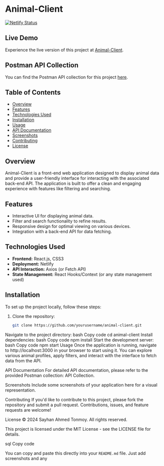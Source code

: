 # Animal-Client

[![Netlify Status](https://api.netlify.com/api/v1/badges/3a8117/deploy-status)](https://aquamarine-kheer-3a8117.netlify.app/)

## Live Demo
Experience the live version of this project at [Animal-Client](https://aquamarine-kheer-3a8117.netlify.app/).

## Postman API Collection
You can find the Postman API collection for this project [here](https://drive.google.com/file/d/1gJ6ybNEHPW1kSSv8xs0TNME6D4CXHS4S/view?usp=sharing).

## Table of Contents
- [Overview](#overview)
- [Features](#features)
- [Technologies Used](#technologies-used)
- [Installation](#installation)
- [Usage](#usage)
- [API Documentation](#api-documentation)
- [Screenshots](#screenshots)
- [Contributing](#contributing)
- [License](#license)
  
## Overview
Animal-Client is a front-end web application designed to display animal data and provide a user-friendly interface for interacting with the associated back-end API. The application is built to offer a clean and engaging experience with features like filtering and searching.

## Features
- Interactive UI for displaying animal data.
- Filter and search functionality to refine results.
- Responsive design for optimal viewing on various devices.
- Integration with a back-end API for data fetching.

## Technologies Used
- **Frontend:** React.js, CSS3
- **Deployment:** Netlify
- **API Interaction:** Axios (or Fetch API)
- **State Management:** React Hooks/Context (or any state management used)
  
## Installation

To set up the project locally, follow these steps:

1. Clone the repository:
   ```bash
   git clone https://github.com/yourusername/animal-client.git
Navigate to the project directory:
bash
Copy code
cd animal-client
Install dependencies:
bash
Copy code
npm install
Start the development server:
bash
Copy code
npm start
Usage
Once the application is running, navigate to http://localhost:3000 in your browser to start using it. You can explore various animal profiles, apply filters, and interact with the interface to fetch data from the API.

API Documentation
For detailed API documentation, please refer to the provided Postman collection: API Collection.

Screenshots
Include some screenshots of your application here for a visual representation.

Contributing
If you'd like to contribute to this project, please fork the repository and submit a pull request. Contributions, issues, and feature requests are welcome!

License
© 2024 Sayhan Ahmed Tonmoy. All rights reserved.

This project is licensed under the MIT License - see the LICENSE file for details.

sql
Copy code

You can copy and paste this directly into your `README.md` file. Just add screenshots and any 
